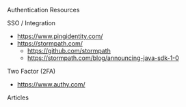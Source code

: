 Authentication Resources

SSO /  Integration
* https://www.pingidentity.com/
* https://stormpath.com/
  * https://github.com/stormpath
  * https://stormpath.com/blog/announcing-java-sdk-1-0


Two Factor (2FA)
* https://www.authy.com/



Articles
